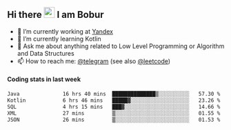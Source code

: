 ## Hi there <img src="https://media.giphy.com/media/hvRJCLFzcasrR4ia7z/giphy.gif" width="25px" height="25px"> I am Bobur

- 💼 I’m currently working at [Yandex](https://yandex.ru/)
- 🌱 I’m currently learning Kotlin
- 💬 Ask me about anything related to Low Level Programming or Algorithm and Data Structures
- 📫 How to reach me: [@telegram](https://t.me/octoant) (see also [@leetcode](https://leetcode.com/octoant/))    

#### Coding stats in last week

<!--START_SECTION:waka-->

```txt
Java              16 hrs 40 mins  ██████████████▒░░░░░░░░░░   57.30 %
Kotlin            6 hrs 46 mins   █████▓░░░░░░░░░░░░░░░░░░░   23.26 %
SQL               4 hrs 15 mins   ███▓░░░░░░░░░░░░░░░░░░░░░   14.66 %
XML               27 mins         ▒░░░░░░░░░░░░░░░░░░░░░░░░   01.55 %
JSON              26 mins         ▒░░░░░░░░░░░░░░░░░░░░░░░░   01.53 %
```

<!--END_SECTION:waka-->
